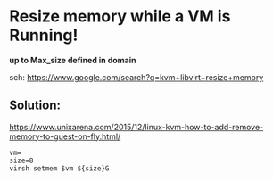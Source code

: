 # Resize memory while a VM is Running!
**up to Max_size defined in domain**

sch: https://www.google.com/search?q=kvm+libvirt+resize+memory

## Solution:
https://www.unixarena.com/2015/12/linux-kvm-how-to-add-remove-memory-to-guest-on-fly.html/

```
vm=
size=8
virsh setmem $vm ${size}G
```
